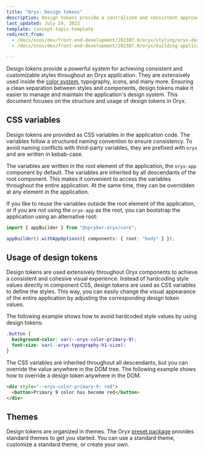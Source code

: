 ```yaml
---
title: "Oryx: Design tokens"
description: Design tokens provide a centralized and consistent approach for styling components in Oryx applications.
last_updated: July 24, 2023
template: concept-topic-template
redirect_from:
  - /docs/scos/dev/front-end-development/202307.0/oryx/styling/oryx-design-tokens.html
  - /docs/scos/dev/front-end-development/202307.0/oryx/building-applications/styling/oryx-design-tokens.html

---
```




Design tokens provide a powerful system for achieving consistent and customizable styles throughout an Oryx application. They are extensively used inside the [color system](/docs/dg/dev/frontend-development/{{page.version}}/oryx/building-applications/styling/oryx-color-system.html), typography, icons, and many more. Ensuring a clean separation between styles and components, design tokens make it easier to manage and maintain the application's design system. This document focuses on the structure and usage of design tokens in Oryx.

## CSS variables

Design tokens are provided as CSS variables in the application code. The variables follow a structured naming convention to ensure consistency. To avoid naming conflicts with third-party variables, they are prefixed with `oryx` and are written in kebab-case.

The variables are written in the root element of the application, the `oryx-app` component by default. The variables are inherited by all descendants of the root component. This makes it convenient to access the variables throughout the entire application. At the same time, they can be overridden at any element in the application.

If you like to reuse the variables outside the root element of the application, or if you are not using the `oryx-app` as the root, you can bootstrap the application using an alternative root:

```ts
import { appBuilder } from "@spryker-oryx/core";

appBuilder().withAppOptions({ components: { root: "body" } });
```

## Usage of design tokens

Design tokens are used extensively throughout Oryx components to achieve a consistent and cohesive visual experience. Instead of hardcoding style values directly in component CSS, design tokens are used as CSS variables to define the styles. This way, you can easily change the visual appearance of the entire application by adjusting the corresponding design token values.

The following example shows how to avoid hardcoded style values by using design tokens:

```css
.button {
  background-color: var(--oryx-color-primary-9);
  font-size: var(--oryx-typography-h1-size);
}
```

The CSS variables are inherited throughout all descendants, but you can override the value anywhere in the DOM tree. The following example shows how to override a design token anywhere in the DOM.

```html
<div style="--oryx-color-primary-9: red">
  <button>Primary 9 color has become red</button>
</div>
```

## Themes

Design tokens are organized in themes. The Oryx [preset package](/docs/dg/dev/frontend-development/{{page.version}}/oryx/building-applications/oryx-presets.html) provides standard themes to get you started. You can use a standard theme, customize a standard theme, or create your own.

<!-- TODO: add a note link to the theme docs once its ready -->
